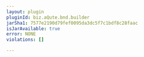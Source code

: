 ```yaml
---
layout: plugin
pluginId: biz.aQute.bnd.builder
jarSha1: 7577e2190d79fef0095da3dc5f7c1bdf8c28faac
isJarAvailable: true
error: NONE
violations: []

---
```

